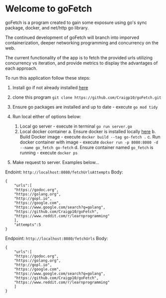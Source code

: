 # Welcome to goFetch

goFetch is a program created to gain some exposure using go's sync package, docker, and net/http go library.

The continued development of goFetch will branch into imporved containerization, deeper networking programming and concurrency on the web.

The current functionality of the app is to fetch the provided urls utilizing concurrency vs iteration, and provide metrics to display the advantages of each approach.

To run this application follow these steps:

1. Install go if not already installed [here](https://go.dev/doc/install)

2. clone this program `git clone https://github.com/Craigp10/goFetch.git`

3. Ensure go packages are installed and up to date - execute `go mod tidy`

4. Run local either of options below:
   1. Local go server - execute in terminal `go run server.go`
   2. Local docker container
      a. Ensure docker is installed locally [here]()
      b. Build Docker image - execute `docker build --tag go-fetch .`
      c. Run docker container with image - execute `docker run -p 8080:8080 -d --name go_fetch go-fetch`
      d. Ensure container named `go_fetch` is running - execute `docker ps`
5. Make request to server. Examples below...

Endoint: `http://localhost:8080/fetchUrlsAttempts`
Body:

```
{
	"urls":[
	"https://godoc.org",
	"https://golang.org",
	"http://gopl.io",
	"https://google.com",
	"https://www.google.com/search?q=golang",
	"https://github.com/Craigp10/goFetch",
	"https://www.reddit.com/r/learnprogramming"
	],
	"attempts":5
}
```

Endpoint: `http://localhost:8080/fetchUrls`
Body:

```
{
	"urls":[
	"https://godoc.org",
	"https://golang.org",
	"http://gopl.io",
	"https://google.com",
	"https://www.google.com/search?q=golang",
	"https://github.com/Craigp10/goFetch",
	"https://www.reddit.com/r/learnprogramming"
	]
}
```

